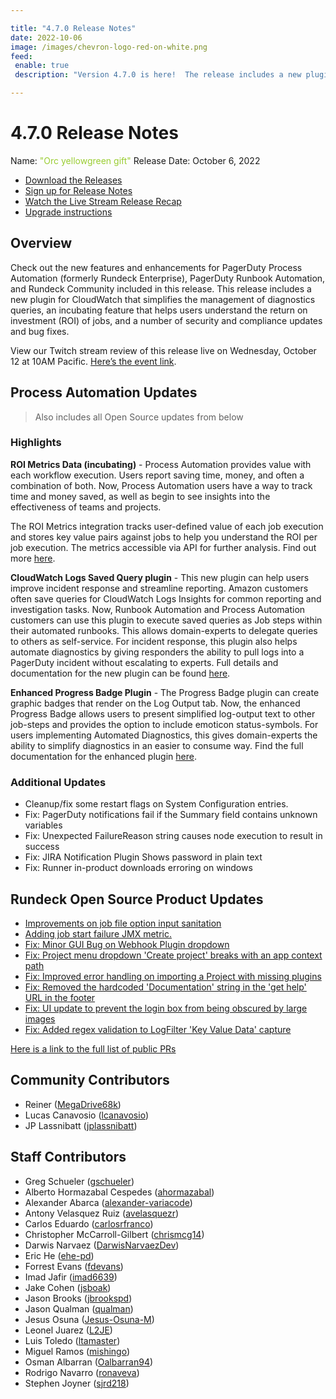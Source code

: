 ```yaml
---

title: "4.7.0 Release Notes"
date: 2022-10-06
image: /images/chevron-logo-red-on-white.png
feed:
 enable: true
 description: "Version 4.7.0 is here!  The release includes a new plugin for CloudWatch that simplifies the management of diagnostics queries, an incubating feature that helps users understand the ROI of jobs, and a number of security and compliance updates and bug fixes."

---
```


# 4.7.0 Release Notes

Name: <span style="color: yellowgreen"><span class="glyphicon glyphicon-gift"></span> "Orc yellowgreen gift"</span>
Release Date: October 6, 2022

- [Download the Releases](https://download.rundeck.com/)
- [Sign up for Release Notes](https://www.rundeck.com/release-notes-signup)
- [Watch the Live Stream Release Recap](https://youtu.be/jTqfAmExg_Y)
- [Upgrade instructions](/upgrading/)

## Overview

Check out the new features and enhancements for PagerDuty Process Automation (formerly Rundeck Enterprise), PagerDuty Runbook Automation, and Rundeck Community included in this release. This release includes a new plugin for CloudWatch that simplifies the management of diagnostics queries, an incubating feature that helps users understand the return on investment (ROI) of jobs, and a number of security and compliance updates and bug fixes.

View our Twitch stream review of this release live on Wednesday, October 12 at 10AM Pacific. [Here’s the event link](https://www.twitch.tv/pagerduty/schedule?seriesID=792f972e-f876-4135-b6c2-6ea30a5c0330).

## Process Automation Updates

> Also includes all Open Source updates from below

### Highlights

**ROI Metrics Data (incubating)** - Process Automation provides value with each workflow execution. Users report saving time, money, and often a combination of both. Now, Process Automation users have a way to track time and money saved, as well as begin to see insights into the effectiveness of teams and projects.

The ROI Metrics integration tracks user-defined value of each job execution and stores key value pairs against jobs to help you understand the ROI per job execution. The metrics accessible via API for further analysis. Find out more [here](/manual/execution-lifecycle/roi-metrics.md).

**CloudWatch Logs Saved Query plugin** - This new plugin can help users improve incident response and streamline reporting. Amazon customers often save queries for CloudWatch Logs Insights for common reporting and investigation tasks. Now, Runbook Automation and Process Automation customers can use this plugin to execute saved queries as Job steps within their automated runbooks. This allows domain-experts to delegate queries to others as self-service. For incident response, this plugin also helps automate diagnostics by giving responders the ability to pull logs into a PagerDuty incident without escalating to experts. Full details and documentation for the new plugin can be found [here](/manual/workflow-steps/aws-cloudwatch.md).

**Enhanced Progress Badge Plugin** - The Progress Badge plugin can create graphic badges that render on the Log Output tab. Now, the enhanced Progress Badge allows users to present simplified log-output text to other job-steps and provides the option to include emoticon status-symbols. For users implementing Automated Diagnostics, this gives domain-experts the ability to simplify diagnostics in an easier to consume way. Find the full documentation for the enhanced plugin [here](/manual/log-filters/progress-badge.md).

### Additional Updates

* Cleanup/fix some restart flags on System Configuration entries.
* Fix: PagerDuty notifications fail if the Summary field contains unknown variables
* Fix: Unexpected FailureReason string causes node execution to result in success
* Fix: JIRA Notification Plugin Shows password in plain text
* Fix: Runner in-product downloads erroring on windows

## Rundeck Open Source Product Updates

* [Improvements on job file option input sanitation](https://github.com/rundeck/rundeck/pull/7911)
* [Adding job start failure JMX metric.](https://github.com/rundeck/rundeck/pull/7909)
* [Fix: Minor GUI Bug on Webhook Plugin dropdown](https://github.com/rundeck/rundeck/pull/7899)
* [Fix: Project menu dropdown &#39;Create project&#39; breaks with an app context path](https://github.com/rundeck/rundeck/pull/7890)
* [Fix: Improved error handling on importing a Project with missing plugins](https://github.com/rundeck/rundeck/pull/7887)
* [Fix: Removed the hardcoded &#39;Documentation&#39; string in the &#39;get help&#39; URL in the footer ](https://github.com/rundeck/rundeck/pull/7880)
* [Fix: UI update to prevent the login box from being obscured by large images](https://github.com/rundeck/rundeck/pull/7878)
* [Fix: Added regex validation to LogFilter &#39;Key Value Data&#39; capture](https://github.com/rundeck/rundeck/pull/7873)

[Here is a link to the full list of public PRs](https://github.com/rundeck/rundeck/pulls?q=is%3Apr+milestone%3A4.7.0+is%3Aclosed)

## Community Contributors

* Reiner ([MegaDrive68k](https://github.com/MegaDrive68k))
* Lucas Canavosio ([lcanavosio](https://github.com/lcanavosio))
* JP Lassnibatt ([jplassnibatt](https://github.com/jplassnibatt))

## Staff Contributors

* Greg Schueler ([gschueler](https://github.com/gschueler))
* Alberto Hormazabal Cespedes ([ahormazabal](https://github.com/ahormazabal))
* Alexander Abarca ([alexander-variacode](https://github.com/alexander-variacode))
* Antony Velasquez Ruiz ([avelasquezr](https://github.com/avelasquezr))
* Carlos Eduardo ([carlosrfranco](https://github.com/carlosrfranco))
* Christopher McCarroll-Gilbert ([chrismcg14](https://github.com/chrismcg14))
* Darwis Narvaez ([DarwisNarvaezDev](https://github.com/DarwisNarvaezDev))
* Eric He ([ehe-pd](https://github.com/ehe-pd))
* Forrest Evans ([fdevans](https://github.com/fdevans))
* Imad Jafir ([imad6639](https://github.com/imad6639))
* Jake Cohen ([jsboak](https://github.com/jsboak))
* Jason Brooks ([jbrookspd](https://github.com/jbrookspd))
* Jason Qualman ([qualman](https://github.com/qualman))
* Jesus Osuna ([Jesus-Osuna-M](https://github.com/Jesus-Osuna-M))
* Leonel Juarez ([L2JE](https://github.com/L2JE))
* Luis Toledo ([ltamaster](https://github.com/ltamaster))
* Miguel Ramos ([mishingo](https://github.com/mishingo))
* Osman Albarran ([Oalbarran94](https://github.com/Oalbarran94))
* Rodrigo Navarro ([ronaveva](https://github.com/ronaveva))
* Stephen Joyner ([sjrd218](https://github.com/sjrd218))
